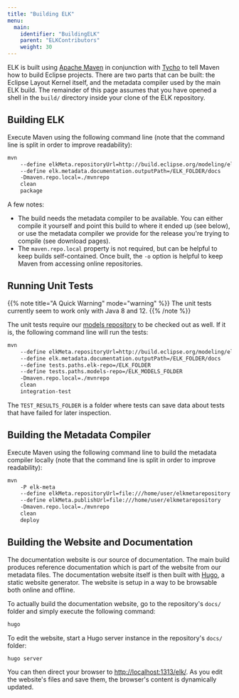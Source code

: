 ```yaml
---
title: "Building ELK"
menu:
  main:
    identifier: "BuildingELK"
    parent: "ELKContributors"
    weight: 30
---
```


ELK is built using [Apache Maven](https://maven.apache.org/) in conjunction with [Tycho](https://eclipse.org/tycho/) to tell Maven how to build Eclipse projects. There are two parts that can be built: the Eclipse Layout Kernel itself, and the metadata compiler used by the main ELK build. The remainder of this page assumes that you have opened a shell in the `build/` directory inside your clone of the ELK repository.


## Building ELK

Execute Maven using the following command line (note that the command line is split in order to improve readability):

```bash
mvn
    --define elkMeta.repositoryUrl=http://build.eclipse.org/modeling/elk/maven/meta/nightly
    --define elk.metadata.documentation.outputPath=/ELK_FOLDER/docs
    -Dmaven.repo.local=./mvnrepo
    clean
    package
```

A few notes:

* The build needs the metadata compiler to be available. You can either compile it yourself and point this build to where it ended up (see below), or use the metadata compiler we provide for the release you're trying to compile (see download pages).
* The `maven.repo.local` property is not required, but can be helpful to keep builds self-contained. Once built, the `-o` option is helpful to keep Maven from accessing online repositories.


## Running Unit Tests

{{% note title="A Quick Warning" mode="warning" %}}
The unit tests currently seem to work only with Java 8 and 12.
{{% /note %}}

The unit tests require our [models repository](https://github.com/eclipse/elk-models) to be checked out as well. If it is, the following command line will run the tests:

```bash
mvn
    --define elkMeta.repositoryUrl=http://build.eclipse.org/modeling/elk/maven/meta/nightly
    --define elk.metadata.documentation.outputPath=/ELK_FOLDER/docs
    --define tests.paths.elk-repo=/ELK_FOLDER
    --define tests.paths.models-repo=/ELK_MODELS_FOLDER
    -Dmaven.repo.local=./mvnrepo
    clean
    integration-test
```

The `TEST_RESULTS_FOLDER` is a folder where tests can save data about tests that have failed for later inspection.


## Building the Metadata Compiler

Execute Maven using the following command line to build the metadata compiler locally (note that the command line is split in order to improve readability):

```bash
mvn
    -P elk-meta
    --define elkMeta.repositoryUrl=file:///home/user/elkmetarepository
    --define elkMeta.publishUrl=file:///home/user/elkmetarepository
    -Dmaven.repo.local=./mvnrepo
    clean
    deploy
```

## Building the Website and Documentation

The documentation website is our source of documentation. The main build produces reference documentation which is part of the website from our metadata files. The documentation website itself is then built with [Hugo](https://gohugo.io/), a static website generator. The website is setup in a way to be browsable both online and offline.

To actually build the documentation website, go to the repository's `docs/` folder and simply execute the following command:

```bash
hugo
```

To edit the website, start a Hugo server instance in the repository's `docs/` folder:

```bash
hugo server
```

You can then direct your browser to [http://localhost:1313/elk/](http://localhost:1313/elk/). As you edit the website's files and save them, the browser's content is dynamically updated.
